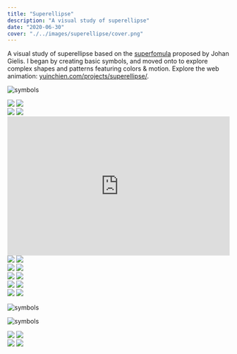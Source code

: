 ```yaml
---
title: "Superellipse"
description: "A visual study of superellipse"
date: "2020-06-30"
cover: "./../images/superellipse/cover.png"
---
```


<div class="text">
A visual study of superellipse based on the <a href="https://en.wikipedia.org/wiki/Superformula" target="_blank">superfomula</a> proposed by Johan Gielis. I began by creating basic symbols, and moved onto to explore complex shapes and patterns featuring colors & motion. Explore the web animation: <a href="https://yuinchien.com/projects/superellipse/" target="_blank">yuinchien.com/projects/superellipse/</a>.
</div>

![symbols](./../images/superellipse/symbols.png)

<div class="row">
  <img src="./../images/superellipse/041.png" />
  <img src="./../images/superellipse/042.png" />
</div>

<div class="row">
  <img src="./../images/superellipse/031.png" />
  <img src="./../images/superellipse/034.png" />
</div>

<div class="video"><div style="padding:62.5% 0 0 0;position:relative;"><iframe src="https://player.vimeo.com/video/435194099?autoplay=1&loop=1&title=0&byline=0&portrait=0" style="position:absolute;top:0;left:0;width:100%;height:100%;" frameborder="0" allow="autoplay; fullscreen" allowfullscreen></iframe></div><script src="https://player.vimeo.com/api/player.js"></script></div>

<div class="row">
  <img src="./../images/superellipse/010.png" />
  <img src="./../images/superellipse/012.png" />
</div>

<div class="row">
  <img src="./../images/superellipse/020.png" />
  <img src="./../images/superellipse/021.png" />
</div>

<div class="row">
  <img src="./../images/superellipse/001.png" />
  <img src="./../images/superellipse/002.png" />
</div>

<!-- <div class="video"><div style="padding:62.5% 0 0 0;position:relative;"><iframe src="https://player.vimeo.com/video/435189426?autoplay=1&loop=1&title=0&byline=0&portrait=0" style="position:absolute;top:0;left:0;width:100%;height:100%;" frameborder="0" allow="autoplay; fullscreen" allowfullscreen></iframe></div><script src="https://player.vimeo.com/api/player.js"></script></div> -->

<div class="row">
  <img src="./../images/superellipse/003.png" />
  <img src="./../images/superellipse/004.png" />
</div>

<div class="row">
  <img src="./../images/superellipse/005.png" />
  <img src="./../images/superellipse/006.png" />
</div>

![symbols](./../images/superellipse/pattern1.jpg)

![symbols](./../images/superellipse/pattern2.jpg)

<div class="row">
  <img src="./../images/superellipse/pattern0.png" />
  <img src="./../images/superellipse/pattern10.png" />
</div>

<div class="row">
  <img src="./../images/superellipse/pattern23.png" />
  <img src="./../images/superellipse/pattern26.png" />
</div>

